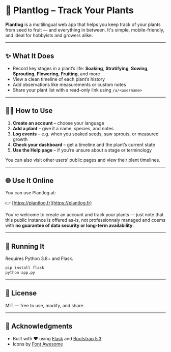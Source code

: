 # 🌱 Plantlog – Track Your Plants

**Plantlog** is a multilingual web app that helps you keep track of your plants from seed to fruit — and everything in between. It's simple, mobile-friendly, and ideal for hobbyists and growers alike.

---

## ✨ What It Does

- Record key stages in a plant’s life: **Soaking**, **Stratifying**, **Sowing**, **Sprouting**, **Flowering**, **Fruiting**, and more
- View a clean timeline of each plant’s history
- Add observations like measurements or custom notes
- Share your plant list with a read-only link using `/u/<username>`

---

## 🧑‍🌾 How to Use

1. **Create an account** – choose your language
2. **Add a plant** – give it a name, species, and notes
3. **Log events** – e.g. when you soaked seeds, saw sprouts, or measured growth
4. **Check your dashboard** – get a timeline and the plant’s current state
5. **Use the Help page** – if you’re unsure about a stage or terminology

You can also visit other users’ public pages and view their plant timelines.

---

## 🌐 Use It Online

You can use Plantlog at:

👉 [https://plantlog.fr](https://plantlog.fr)

You're welcome to create an account and track your plants — just note that this public instance is offered as-is, not professionnaly managed and coems with **no guarantee of data security or long-term availability**.

---

## 🚀 Running It

Requires Python 3.8+ and Flask.

```bash
pip install flask
python app.py
````

---

## 📖 License

MIT — free to use, modify, and share.

---

## 🤝 Acknowledgments

* Built with ❤️ using [Flask](https://flask.palletsprojects.com/) and [Bootstrap 5.3](https://getbootstrap.com/)
* Icons by [Font Awesome](https://fontawesome.com/)
